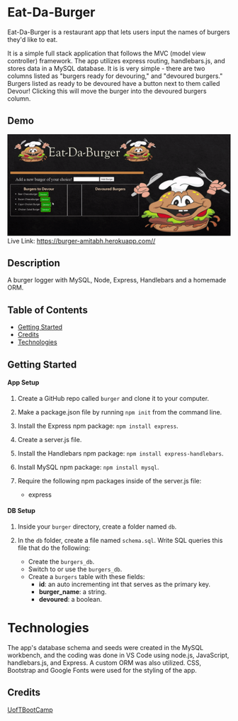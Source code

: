 # Eat-Da-Burger
Eat-Da-Burger is a restaurant app that lets users input the names of burgers they'd like to eat.

It is a simple full stack application that follows the MVC (model view controller) framework. The app utilizes express routing, handlebars.js, and stores data in a MySQL database. It is is very simple - there are two columns listed as "burgers ready for devouring," and "devoured burgers." Burgers listed as ready to be devoured have a button next to them called Devour! Clicking this will move the burger into the devoured burgers column.


## Demo
![alt text](public/assets/img/burger.gif "Demo")
Live Link: https://burger-amitabh.herokuapp.com//

## Description
A burger logger with MySQL, Node, Express, Handlebars and a homemade ORM.


## Table of Contents
* [Getting Started](#Getting-Started)
* [Credits](#credits)
* [Technologies](#Technologies)

## Getting Started

#### App Setup

1. Create a GitHub repo called `burger` and clone it to your computer.

2. Make a package.json file by running `npm init` from the command line.

3. Install the Express npm package: `npm install express`.

4. Create a server.js file.

5. Install the Handlebars npm package: `npm install express-handlebars`.

6. Install MySQL npm package: `npm install mysql`.

7. Require the following npm packages inside of the server.js file:
   * express

#### DB Setup

1. Inside your `burger` directory, create a folder named `db`.

2. In the `db` folder, create a file named `schema.sql`. Write SQL queries this file that do the following:

   * Create the `burgers_db`.
   * Switch to or use the `burgers_db`.
   * Create a `burgers` table with these fields:
     * **id**: an auto incrementing int that serves as the primary key.
     * **burger_name**: a string.
     * **devoured**: a boolean.

# Technologies
The app's database schema and seeds were created in the MySQL workbench, and the coding was done in VS Code using node.js, JavaScript, handlebars.js, and Express. A custom ORM was also utilized. CSS, Bootstrap and Google Fonts were used for the styling of the app.

## Credits
[UofTBootCamp](https://bootcamp.learn.utoronto.ca/coding/?utm_source=pardot&utm_campaign=cln_coding_new_em8&utm_medium=email&utm_term=cta-btn)
